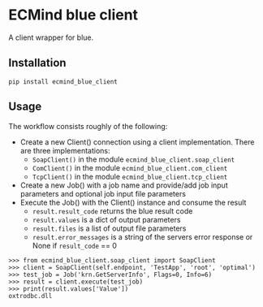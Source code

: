 # ECMind blue client

A client wrapper for blue.

## Installation

`pip install ecmind_blue_client`

## Usage

The workflow consists roughly of the following:

- Create a new Client() connection using a client implementation. There are three implementations:
    - `SoapClient()` in the module `ecmind_blue_client.soap_client`
    - `ComClient()` in the module `ecmind_blue_client.com_client`
    - `TcpClient()` in the module `ecmind_blue_client.tcp_client`
- Create a new Job() with a job name and provide/add job input parameters and optional job input file parameters
- Execute the Job() with the Client() instance and consume the result 
   - `result.result_code` returns the blue result code
   - `result.values` is a dict of output parameters
   - `result.files` is a list of output file parameters
   - `result.error_messages` is a string of the servers error response or None if `result_code` == 0

```
>>> from ecmind_blue_client.soap_client import SoapClient
>>> client = SoapClient(self.endpoint, 'TestApp', 'root', 'optimal')
>>> test_job = Job('krn.GetServerInfo', Flags=0, Info=6)
>>> result = client.execute(test_job)
>>> print(result.values['Value'])
oxtrodbc.dll
```